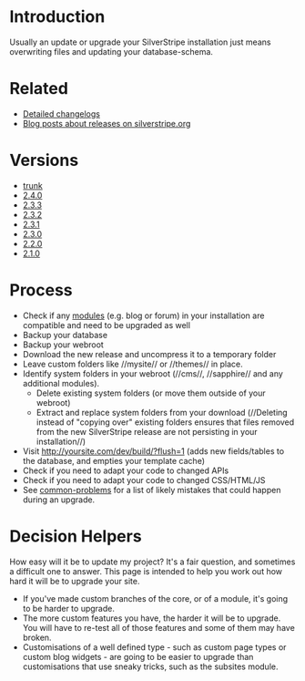 # Introduction

Usually an update or upgrade your SilverStripe installation just means overwriting files and updating your database-schema.


# Related

*  [Detailed changelogs](http://open.silverstripe.org/wiki/ChangeLog)
*  [Blog posts about releases on silverstripe.org](http://silverstripe.org/blog/tag/release)

# Versions
*  [trunk](upgrading/trunk)
*  [2.4.0](upgrading/2.4.0)
*  [2.3.3](upgrading/2.3.3)
*  [2.3.2](upgrading/2.3.2)
*  [2.3.1](upgrading/2.3.1)
*  [2.3.0](upgrading/2.3.0)
*  [2.2.0](upgrading/2.2.0)
*  [2.1.0](upgrading/2.1.0)

# Process
*  Check if any [modules](modules) (e.g. blog or forum) in your installation are compatible and need to be upgraded as well
*  Backup your database
*  Backup your webroot
*  Download the new release and uncompress it to a temporary folder
*  Leave custom folders like //mysite// or //themes// in place.
*  Identify system folders in your webroot (//cms//, //sapphire// and any additional modules). 
    * Delete existing system folders (or move them outside of your webroot)
    * Extract and replace system folders from your download (//Deleting instead of "copying over" existing folders ensures that files removed from the new SilverStripe release are not persisting in your installation//)
*  Visit http://yoursite.com/dev/build/?flush=1 (adds new fields/tables to the database, and empties your template cache)
*  Check if you need to adapt your code to changed APIs
*  Check if you need to adapt your code to changed CSS/HTML/JS
*  See [common-problems](common-problems) for a list of likely mistakes that could happen during an upgrade.

#  Decision Helpers
How easy will it be to update my project? It's a fair question, and sometimes a difficult one to answer.  This page is intended to help you work out how hard it will be to upgrade your site.

*  If you've made custom branches of the core, or of a module, it's going to be harder to upgrade.
*  The more custom features you have, the harder it will be to upgrade.  You will have to re-test all of those features and some of them may have broken.
*  Customisations of a well defined type - such as custom page types or custom blog widgets - are going to be easier to upgrade than customisations that use sneaky tricks, such as the subsites module.
